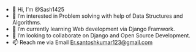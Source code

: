 - 👋 Hi, I’m @Sash1425
- 👀 I’m interested in Problem solving with help of Data Structures and Algorithms.
- 🌱 I’m currently learning Web development via Django Framwork.
- 💞️ I’m looking to collaborate on Django and Open Source Development.
- 📫 Reach me via Email Er.santoshkumar123@gmail.com

<!---
Sash1425/Sash1425 is a ✨ special ✨ repository because its `README.md` (this file) appears on your GitHub profile.
You can click the Preview link to take a look at your changes.
--->
